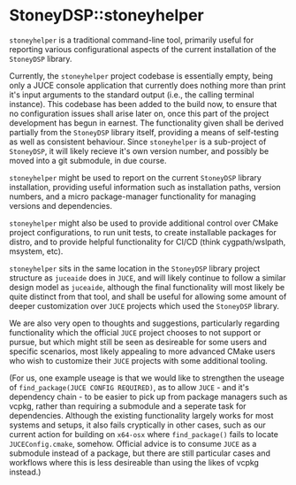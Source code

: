# StoneyDSP::stoneyhelper

```stoneyhelper``` is a traditional command-line tool, primarily useful for reporting various configurational aspects of the current installation of the ```StoneyDSP``` library.

Currently, the ```stoneyhelper``` project codebase is essentially empty, being only a JUCE console application that currently does nothing more than print it's input arguments to the standard output (i.e., the calling terminal instance). This codebase has been added to the build now, to ensure that no configuration issues shall arise later on, once this part of the project development has begun in earnest. The functionality given shall be derived partially from the ```StoneyDSP``` library itself, providing a means of self-testing as well as consistent behaviour. Since ```stoneyhelper``` is a sub-project of ```StoneyDSP```, it will likely recieve it's own version number, and possibly be moved into a git submodule, in due course.

```stoneyhelper``` might be used to report on the current ```StoneyDSP``` library installation, providing useful information such as installation paths, version numbers, and a micro package-manager functionality for managing versions and dependencies.

```stoneyhelper``` might also be used to provide additional control over CMake project configurations, to run unit tests, to create installable packages for distro, and to provide helpful functionality for CI/CD (think cygpath/wslpath, msystem, etc).

```stoneyhelper``` sits in the same location in the ```StoneyDSP``` library project structure as ```juceaide``` does in ```JUCE```, and will likely continue to follow a similar design model as ```juceaide```, although the final functionality will most likely be quite distinct from that tool, and shall be useful for allowing some amount of deeper customization over ```JUCE``` projects which used the ```StoneyDSP``` library.

We are also very open to thoughts and suggestions, particularly regarding functionality which the official ```JUCE``` project chooses to not support or pursue, but which might still be seen as desireable for some users and specific scenarios, most likely appealing to more advanced CMake users who wish to customize their ```JUCE``` projects with some additional tooling.

(For us, one example useage is that we would like to strengthen the useage of ```find_package(JUCE CONFIG REQUIRED)```, as to allow ```JUCE``` - and it's dependency chain - to be easier to pick up from package managers such as vcpkg, rather than requiring a submodule and a seperate task for dependencies. Although the existing functionality largely works for most systems and setups, it also fails cryptically in other cases, such as our current action for building on ```x64-osx``` where ```find_package()``` fails to locate ```JUCEConfig.cmake```, somehow. Official advice is to consume ```JUCE``` as a submodule instead of a package, but there are still particular cases and workflows where this is less desireable than using the likes of vcpkg instead.)
